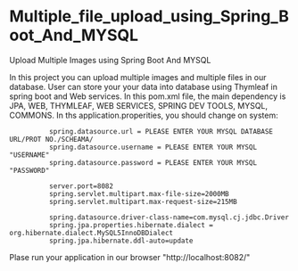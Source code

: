 # Multiple_file_upload_using_Spring_Boot_And_MYSQL
Upload Multiple Images using Spring Boot And MYSQL

In this project you can upload multiple images and multiple files in our database. User can store your your data into database using Thymleaf in spring boot and Web services. In this pom.xml file, the main dependency is JPA, WEB, THYMLEAF, WEB SERVICES, SPRING DEV TOOLS, MYSQL, COMMONS. In ths application.properities, you should change on system:

              spring.datasource.url = PLEASE ENTER YOUR MYSQL DATABASE URL/PROT NO./SCHEAMA/
              spring.datasource.username = PLEASE ENTER YOUR MYSQL "USERNAME"
              spring.datasource.password = PLEASE ENTER YOUR MYSQL "PASSWORD"
              
              server.port=8082
              spring.servlet.multipart.max-file-size=2000MB
              spring.servlet.multipart.max-request-size=215MB

              spring.datasource.driver-class-name=com.mysql.cj.jdbc.Driver
              spring.jpa.properties.hibernate.dialect = org.hibernate.dialect.MySQL5InnoDBDialect
              spring.jpa.hibernate.ddl-auto=update
Plase run your application in our browser "http://localhost:8082/"
